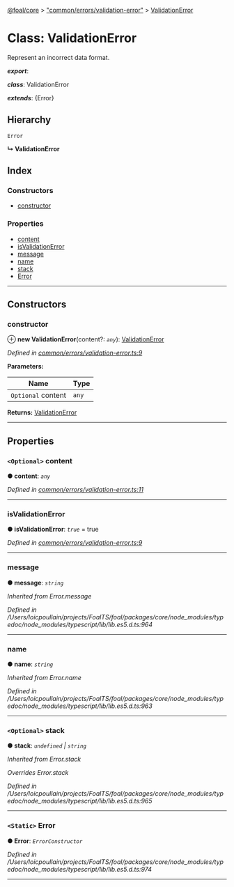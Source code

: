 [@foal/core](../README.md) > ["common/errors/validation-error"](../modules/_common_errors_validation_error_.md) > [ValidationError](../classes/_common_errors_validation_error_.validationerror.md)

# Class: ValidationError

Represent an incorrect data format.

*__export__*: 

*__class__*: ValidationError

*__extends__*: {Error}

## Hierarchy

 `Error`

**↳ ValidationError**

## Index

### Constructors

* [constructor](_common_errors_validation_error_.validationerror.md#constructor)

### Properties

* [content](_common_errors_validation_error_.validationerror.md#content)
* [isValidationError](_common_errors_validation_error_.validationerror.md#isvalidationerror)
* [message](_common_errors_validation_error_.validationerror.md#message)
* [name](_common_errors_validation_error_.validationerror.md#name)
* [stack](_common_errors_validation_error_.validationerror.md#stack)
* [Error](_common_errors_validation_error_.validationerror.md#error)

---

## Constructors

<a id="constructor"></a>

###  constructor

⊕ **new ValidationError**(content?: *`any`*): [ValidationError](_common_errors_validation_error_.validationerror.md)

*Defined in [common/errors/validation-error.ts:9](https://github.com/FoalTS/foal/blob/70cc46bd/packages/core/src/common/errors/validation-error.ts#L9)*

**Parameters:**

| Name | Type |
| ------ | ------ |
| `Optional` content | `any` |

**Returns:** [ValidationError](_common_errors_validation_error_.validationerror.md)

___

## Properties

<a id="content"></a>

### `<Optional>` content

**● content**: *`any`*

*Defined in [common/errors/validation-error.ts:11](https://github.com/FoalTS/foal/blob/70cc46bd/packages/core/src/common/errors/validation-error.ts#L11)*

___
<a id="isvalidationerror"></a>

###  isValidationError

**● isValidationError**: *`true`* = true

*Defined in [common/errors/validation-error.ts:9](https://github.com/FoalTS/foal/blob/70cc46bd/packages/core/src/common/errors/validation-error.ts#L9)*

___
<a id="message"></a>

###  message

**● message**: *`string`*

*Inherited from Error.message*

*Defined in /Users/loicpoullain/projects/FoalTS/foal/packages/core/node_modules/typedoc/node_modules/typescript/lib/lib.es5.d.ts:964*

___
<a id="name"></a>

###  name

**● name**: *`string`*

*Inherited from Error.name*

*Defined in /Users/loicpoullain/projects/FoalTS/foal/packages/core/node_modules/typedoc/node_modules/typescript/lib/lib.es5.d.ts:963*

___
<a id="stack"></a>

### `<Optional>` stack

**● stack**: *`undefined` \| `string`*

*Inherited from Error.stack*

*Overrides Error.stack*

*Defined in /Users/loicpoullain/projects/FoalTS/foal/packages/core/node_modules/typedoc/node_modules/typescript/lib/lib.es5.d.ts:965*

___
<a id="error"></a>

### `<Static>` Error

**● Error**: *`ErrorConstructor`*

*Defined in /Users/loicpoullain/projects/FoalTS/foal/packages/core/node_modules/typedoc/node_modules/typescript/lib/lib.es5.d.ts:974*

___

